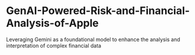 # GenAI-Powered-Risk-and-Financial-Analysis-of-Apple
Leveraging Gemini as a foundational model to enhance the analysis and interpretation of complex financial data
